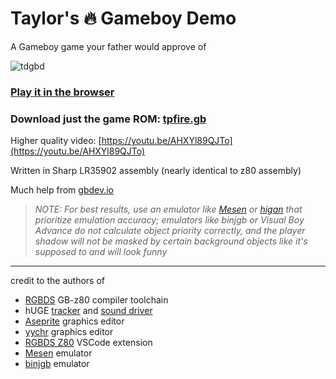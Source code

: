 # Taylor's 🔥 Gameboy Demo

A Gameboy game your father would approve of

![tdgbd](https://github.com/taylorplewe/tdgbd/assets/69979860/57009502-603d-42fc-bffa-14dc956b1333)

### [Play it in the browser](https://taylorplewe.github.io/tpfire/)

### Download just the game ROM: [tpfire.gb](bin/tpfire.gb)

Higher quality video: [https://youtu.be/AHXYl89QJTo](https://youtu.be/AHXYl89QJTo)

Written in Sharp LR35902 assembly (nearly identical to z80 assembly)

Much help from [gbdev.io](https://gbdev.io/pandocs/)

> *NOTE: For best results, use an emulator like [Mesen](https://mesen.ca) or [higan](https://github.com/higan-emu/higan/releases) that prioritize emulation accuracy; emulators like binjgb or Visual Boy Advance do not calculate object priority correctly, and the player shadow will not be masked by certain background objects like it's supposed to and will look funny*

---
credit to the authors of
- [RGBDS](https://rgbds.gbdev.io/) GB-z80 compiler toolchain
- hUGE [tracker](https://github.com/SuperDisk/hUGETracker) and [sound driver](https://github.com/SuperDisk/hUGEDriver)
- [Aseprite](https://aseprite.org) graphics editor
- [yychr](https://www.romhacking.net/utilities/958/) graphics editor
- [RGBDS Z80](https://marketplace.visualstudio.com/items?itemName=donaldhays.rgbds-z80) VSCode extension
- [Mesen](https://mesen.ca) emulator
- [binjgb](https://github.com/binji/binjgb) emulator
